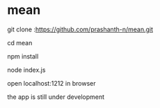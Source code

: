 # mean

git clone :https://github.com/prashanth-n/mean.git

cd mean

npm install

node index.js

open localhost:1212 in browser

the app is still under development